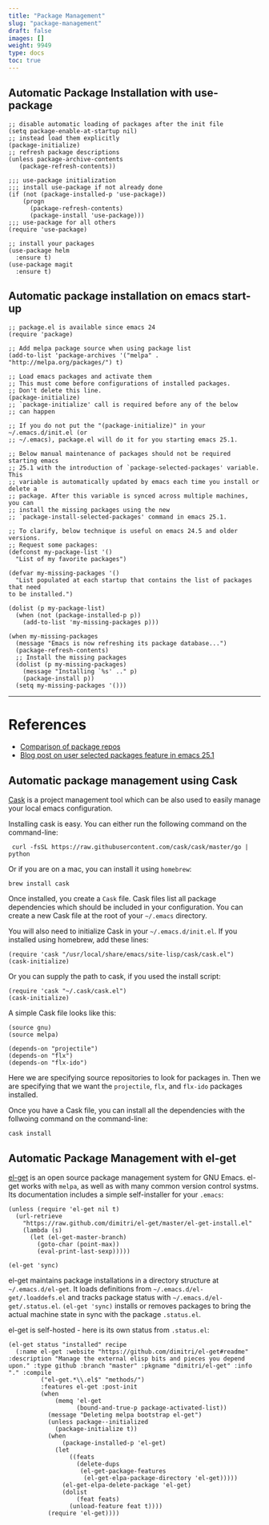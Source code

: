 ```yaml
---
title: "Package Management"
slug: "package-management"
draft: false
images: []
weight: 9949
type: docs
toc: true
---
```


## Automatic Package Installation with use-package
    ;; disable automatic loading of packages after the init file
    (setq package-enable-at-startup nil)
    ;; instead load them explicitly
    (package-initialize)
    ;; refresh package descriptions
    (unless package-archive-contents
       (package-refresh-contents))
    
    ;;; use-package initialization
    ;;; install use-package if not already done
    (if (not (package-installed-p 'use-package))
        (progn
          (package-refresh-contents)
          (package-install 'use-package)))
    ;;; use-package for all others
    (require 'use-package)
    
    ;; install your packages
    (use-package helm
      :ensure t)
    (use-package magit
      :ensure t)

## Automatic package installation on emacs start-up
<!-- language: lang-el -->

    ;; package.el is available since emacs 24
    (require 'package)
    
    ;; Add melpa package source when using package list
    (add-to-list 'package-archives '("melpa" . "http://melpa.org/packages/") t)
    
    ;; Load emacs packages and activate them
    ;; This must come before configurations of installed packages.
    ;; Don't delete this line.
    (package-initialize)
    ;; `package-initialize' call is required before any of the below
    ;; can happen
    
    ;; If you do not put the "(package-initialize)" in your ~/.emacs.d/init.el (or
    ;; ~/.emacs), package.el will do it for you starting emacs 25.1.
    
    ;; Below manual maintenance of packages should not be required starting emacs
    ;; 25.1 with the introduction of `package-selected-packages' variable. This
    ;; variable is automatically updated by emacs each time you install or delete a
    ;; package. After this variable is synced across multiple machines, you can
    ;; install the missing packages using the new
    ;; `package-install-selected-packages' command in emacs 25.1.
    
    ;; To clarify, below technique is useful on emacs 24.5 and older versions.
    ;; Request some packages:
    (defconst my-package-list '()
      "List of my favorite packages")
    
    (defvar my-missing-packages '()
      "List populated at each startup that contains the list of packages that need
    to be installed.")
    
    (dolist (p my-package-list)
      (when (not (package-installed-p p))
        (add-to-list 'my-missing-packages p)))
    
    (when my-missing-packages
      (message "Emacs is now refreshing its package database...")
      (package-refresh-contents)
      ;; Install the missing packages
      (dolist (p my-missing-packages)
        (message "Installing `%s' .." p)
        (package-install p))
      (setq my-missing-packages '()))   

---

# References

- [Comparison of package repos][1]
- [Blog post on user selected packages feature in emacs 25.1][2]

[1]: http://emacs.stackexchange.com/q/268/115
[2]: http://endlessparentheses.com/new-in-package-el-in-emacs-25-1-user-selected-packages.html


## Automatic package management using Cask
[Cask][1] is a project management tool which can be also used to easily manage your local emacs configuration.

Installing cask is easy. You can either run the following command on the command-line:

     curl -fsSL https://raw.githubusercontent.com/cask/cask/master/go | python

Or if you are on a mac, you can install it using `homebrew`:

    brew install cask

Once installed, you create a `Cask` file. Cask files list all package dependencies which should be included in your configuration. You can create a new Cask file at the root of your `~/.emacs` directory.

You will also need to initialize Cask in your `~/.emacs.d/init.el`. If you installed using homebrew, add these lines:

    (require 'cask "/usr/local/share/emacs/site-lisp/cask/cask.el")
    (cask-initialize)

Or you can supply the path to cask, if you used the install script:

    (require 'cask "~/.cask/cask.el")
    (cask-initialize)

A simple Cask file looks like this:

    (source gnu)
    (source melpa)
    
    (depends-on "projectile")
    (depends-on "flx")
    (depends-on "flx-ido")

Here we are specifying source repositories to look for packages in. Then we are specifying that we want the `projectile`, `flx`, and `flx-ido` packages installed. 

Once you have a Cask file, you can install all the dependencies with the follwoing command on the command-line:

    cask install

  [1]: https://github.com/cask/cask

## Automatic Package Management with el-get
[el-get](https://github.com/dimitri/el-get) is an open source package management system for GNU Emacs.  el-get works with `melpa`, as well as with many common version control systms.  Its documentation includes a simple self-installer for your `.emacs`:

    (unless (require 'el-get nil t)
      (url-retrieve
        "https://raw.github.com/dimitri/el-get/master/el-get-install.el"
        (lambda (s)
          (let (el-get-master-branch)
            (goto-char (point-max))
            (eval-print-last-sexp)))))
    
    (el-get 'sync)


el-get maintains package installations in a directory structure at  `~/.emacs.d/el-get`.  It loads definitions from `~/.emacs.d/el-get/.loaddefs.el` and tracks package status with `~/.emacs.d/el-get/.status.el`.  `(el-get 'sync)` installs or removes packages to bring the actual machine state in sync with the package `.status.el`.

el-get is self-hosted - here is its own status from `.status.el`:

    (el-get status "installed" recipe
      (:name el-get :website "https://github.com/dimitri/el-get#readme" :description "Manage the external elisp bits and pieces you depend upon." :type github :branch "master" :pkgname "dimitri/el-get" :info "." :compile 
             ("el-get.*\\.el$" "methods/")
             :features el-get :post-init
             (when
                 (memq 'el-get
                       (bound-and-true-p package-activated-list))
               (message "Deleting melpa bootstrap el-get")
               (unless package--initialized
                 (package-initialize t))
               (when
                   (package-installed-p 'el-get)
                 (let
                     ((feats
                       (delete-dups
                        (el-get-package-features
                         (el-get-elpa-package-directory 'el-get)))))
                   (el-get-elpa-delete-package 'el-get)
                   (dolist
                       (feat feats)
                     (unload-feature feat t))))
               (require 'el-get))))






